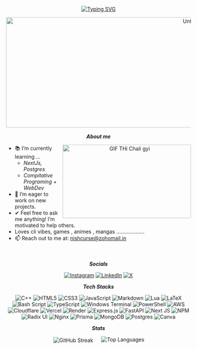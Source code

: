 <div align = "center" >
  
[![Typing SVG](https://readme-typing-svg.herokuapp.com?font=Fira+Code&pause=1000&color=F736D5&width=435&lines=Welcome!+May+Things+work+out+for+ya!+)](https://git.io/typing-svg)
  
  
<img width="1000" height="300" alt="Untitled" src="https://github.com/user-attachments/assets/0ad68f8a-e8e1-41ad-b347-f64f4d591bd4" />

<img width="100%" height="2px" alt="Untitled" src="https://github.com/user-attachments/assets/27b5afb4-4c61-41cf-bf8e-d0f869e80bfe" />


***About me***


<img align="right" width=350px height="200px" alt="GIF THi Chali gyi" src="https://github.com/user-attachments/assets/150f0d11-cd34-4521-aec5-fedab02b8229" />

</div>

- 📚 I’m currently learning ...
  - *NextJs, Postgres*
  - *Compitative Programing + WebDev*
- 🚀 I’m eager to work on new projects.
- ✔ Feel free to ask me anything! I’m motivated to help others.
- Loves cli vibes, games , animes , mangas ...................
- 📫 Reach out to me at: <a href="nishhcurse@zohomail.in">nishcurse@zohomail.in</a>
<br>

<div align = "center">
    

<img width="100%" height="2px" alt="Untitled" src="https://github.com/user-attachments/assets/27b5afb4-4c61-41cf-bf8e-d0f869e80bfe" />


***Socials***

[![Instagram](https://img.shields.io/badge/Instagram-%23E4405F.svg?logo=Instagram&logoColor=white)](https://instagram.com/that_nishkarsh_) [![LinkedIn](https://img.shields.io/badge/LinkedIn-%230077B5.svg?logo=linkedin&logoColor=white)](https://linkedin.com/in/just_utkarsh) [![X](https://img.shields.io/badge/X-black.svg?logo=X&logoColor=white)](https://x.com/nishcurse)



***Tech Stacks***



![C++](https://img.shields.io/badge/c++-%2300599C.svg?style=flat&logo=c%2B%2B&logoColor=white) ![HTML5](https://img.shields.io/badge/html5-%23E34F26.svg?style=flat&logo=html5&logoColor=white) ![CSS3](https://img.shields.io/badge/css3-%231572B6.svg?style=flat&logo=css3&logoColor=white) ![JavaScript](https://img.shields.io/badge/javascript-%23323330.svg?style=flat&logo=javascript&logoColor=%23F7DF1E) ![Markdown](https://img.shields.io/badge/markdown-%23000000.svg?style=flat&logo=markdown&logoColor=white) ![Lua](https://img.shields.io/badge/lua-%232C2D72.svg?style=flat&logo=lua&logoColor=white) ![LaTeX](https://img.shields.io/badge/latex-%23008080.svg?style=flat&logo=latex&logoColor=white) ![Bash Script](https://img.shields.io/badge/bash_script-%23121011.svg?style=flat&logo=gnu-bash&logoColor=white) ![TypeScript](https://img.shields.io/badge/typescript-%23007ACC.svg?style=flat&logo=typescript&logoColor=white) ![Windows Terminal](https://img.shields.io/badge/Windows%20Terminal-%234D4D4D.svg?style=flat&logo=windows-terminal&logoColor=white) ![PowerShell](https://img.shields.io/badge/PowerShell-%235391FE.svg?style=flat&logo=powershell&logoColor=white) ![AWS](https://img.shields.io/badge/AWS-%23FF9900.svg?style=flat&logo=amazon-aws&logoColor=white) ![Cloudflare](https://img.shields.io/badge/Cloudflare-F38020?style=flat&logo=Cloudflare&logoColor=white) ![Vercel](https://img.shields.io/badge/vercel-%23000000.svg?style=flat&logo=vercel&logoColor=white) ![Render](https://img.shields.io/badge/Render-%46E3B7.svg?style=flat&logo=render&logoColor=white) ![Express.js](https://img.shields.io/badge/express.js-%23404d59.svg?style=flat&logo=express&logoColor=%2361DAFB) ![FastAPI](https://img.shields.io/badge/FastAPI-005571?style=flat&logo=fastapi) ![Next JS](https://img.shields.io/badge/Next-black?style=flat&logo=next.js&logoColor=white) ![NPM](https://img.shields.io/badge/NPM-%23CB3837.svg?style=flat&logo=npm&logoColor=white) ![Radix UI](https://img.shields.io/badge/radix%20ui-161618.svg?style=flat&logo=radix-ui&logoColor=white) ![Nginx](https://img.shields.io/badge/nginx-%23009639.svg?style=flat&logo=nginx&logoColor=white) ![Prisma](https://img.shields.io/badge/Prisma-3982CE?style=flat&logo=Prisma&logoColor=white) ![MongoDB](https://img.shields.io/badge/MongoDB-%234ea94b.svg?style=flat&logo=mongodb&logoColor=white) ![Postgres](https://img.shields.io/badge/postgres-%23316192.svg?style=flat&logo=postgresql&logoColor=white) ![Canva](https://img.shields.io/badge/Canva-%2300C4CC.svg?style=flat&logo=Canva&logoColor=white)




***Stats*** 
<div style="display: flex; justify-content: center; gap: 20px;">
    <!-- <img src="https://github-readme-stats.vercel.app/api?username=nishcurse&theme=swift&hide_border=false&include_all_commits=true&count_private=true" alt="GitHub Stats"> -->
    <img src="https://nirzak-streak-stats.vercel.app/?user=nishcurse&theme=swift&hide_border=false" alt="GitHub Streak" style="margin: 1px; padding: 1px;">
    <img src="https://github-readme-stats.vercel.app/api/top-langs/?username=nishcurse&theme=swift&hide_border=false&include_all_commits=true&count_private=true&layout=compact" alt="Top Languages">
</div>

<img width="100%" height="2px" alt="Untitled" src="https://github.com/user-attachments/assets/27b5afb4-4c61-41cf-bf8e-d0f869e80bfe" />
</div>
